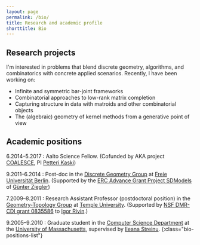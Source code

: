 ```yaml
---
layout: page
permalink: /bio/
title: Research and academic profile
shorttitle: Bio
---
```


## Research projects
I'm interested in problems that blend discrete geometry, algorithms, and 
combinatorics with concrete applied scenarios.  Recently, I have been
working on:

* Infinite and symmetric bar-joint frameworks
* Combinatorial approaches to low-rank matrix completion
* Capturing  structure in data with matroids and other combinatorial objects
* The (algebraic) geometry of kernel methods from a generative point of view

## Academic positions


6.2014–5.2017
: Aalto Science Fellow. (Cofunded by AKA project [COALESCE][pkaka], 
PI [Petteri Kaski][pk])

9.2011–6.2014
: Post-doc in the [Discrete Geometry Group][agz] at [Freie Universität Berlin][fu].
(Supported by the [ERC Advance Grant Project SDModels][erc] of [Günter Ziegler][gz])

7.2009–8.2011
: Research Assistant Professor (postdoctoral position) 
in the [Geometry-Topology Group][templegt] at [Temple University][templemath]. (Supported 
by [NSF DMR-CDI grant 0835586][zeolites] to [Igor Rivin][ir].)

9.2005–9.2010
: Graduate student in the [Computer Science Department][umcs] at the [University of Massachusetts][um], supervised by [Ileana Streinu][is].
{:class="bio-positions-list"}

[pk]: http://users.ics.aalto.fi/pkaski/
[pkaka]: http://webfocus.aka.fi/ibi_apps/WFServlet?IBIF_ex=x_HakKuvaus&CLICKED_ON=&HAKNRO1=252083&UILANG=en
[templegt]: http://templegeom.org/
[templemath]: http://math.temple.edu/
[zeolites]: http://www.nsf.gov/awardsearch/showAward?AWD_ID=0835586
[ir]: http://math.temple.edu/~rivin/
[umcs]: http://cs.umass.edu/
[um]: http://www.umass.edu/
[is]: http://cs.smith.edu/~streinu/
[gz]: http://www.mi.fu-berlin.de/math/groups/discgeom/ziegler
[erc]: http://www.mi.fu-berlin.de/math/groups/discgeom/projects/ERC/index.html
[agz]: http://www.mi.fu-berlin.de/math/groups/discgeom/
[fu]: http://fu-berlin.de/